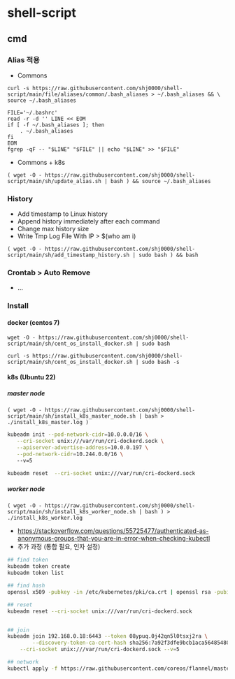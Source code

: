 # shell-script

## cmd

### Alias 적용

* Commons
```
curl -s https://raw.githubusercontent.com/shj0000/shell-script/main/file/aliases/common/.bash_aliases > ~/.bash_aliases && \
source ~/.bash_aliases
```
```
FILE='~/.bashrc'
read -r -d '' LINE << EOM
if [ -f ~/.bash_aliases ]; then 
	. ~/.bash_aliases 
fi 
EOM
fgrep -qF -- "$LINE" "$FILE" || echo "$LINE" >> "$FILE"
```


* Commons + k8s
```
( wget -O - https://raw.githubusercontent.com/shj0000/shell-script/main/sh/update_alias.sh | bash ) && source ~/.bash_aliases
```

### History
* Add timestamp to Linux history
* Append history immediately after each command
* Change max history size
* Write Tmp Log File With IP > $(who am i)
```
( wget -O - https://raw.githubusercontent.com/shj0000/shell-script/main/sh/add_timestamp_history.sh | sudo bash ) && bash
```

### Crontab > Auto Remove
* ...

### Install

#### docker (centos 7)
```
wget -O - https://raw.githubusercontent.com/shj0000/shell-script/main/sh/cent_os_install_docker.sh | sudo bash
```

```
curl -s https://raw.githubusercontent.com/shj0000/shell-script/main/sh/cent_os_install_docker.sh | sudo bash -s
```

#### k8s (Ubuntu 22)

##### master node
```
( wget -O - https://raw.githubusercontent.com/shj0000/shell-script/main/sh/install_k8s_master_node.sh | bash > ./install_k8s_master.log ) 
```
```bash
kubeadm init --pod-network-cidr=10.0.0.0/16 \
   --cri-socket unix:///var/run/cri-dockerd.sock \
   --apiserver-advertise-address=10.0.0.197 \
   --pod-network-cidr=10.244.0.0/16 \ 
   --v=5

kubeadm reset  --cri-socket unix:///var/run/cri-dockerd.sock


```


##### worker node
```
( wget -O - https://raw.githubusercontent.com/shj0000/shell-script/main/sh/install_k8s_worker_node.sh | bash ) > ./install_k8s_worker.log
```

* https://stackoverflow.com/questions/55725477/authenticated-as-anonymous-groups-that-you-are-in-error-when-checking-kubectl
* 추가 과정 (통합 필요, 인자 설정)
```bash
## find token
kubeadm token create
kubeadm token list

## find hash
openssl x509 -pubkey -in /etc/kubernetes/pki/ca.crt | openssl rsa -pubin -outform der 2>/dev/null | openssl dgst -sha256 -hex | sed 's/^.* //'

## reset 
kubeadm reset --cri-socket unix:///var/run/cri-dockerd.sock


## join
kubeadm join 192.168.0.18:6443 --token 08ypuq.0j42qn5l0tsxj2ra \
        --discovery-token-ca-cert-hash sha256:7a92f3dfe9bcb1aca564854801349e9b8b70a216fb5499e25ce2d7b071725cad \
	--cri-socket unix:///var/run/cri-dockerd.sock --v=5

## network
kubectl apply -f https://raw.githubusercontent.com/coreos/flannel/master/Documentation/kube-flannel.yml
```

